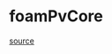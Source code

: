 # foamPvCore

[source](github.com/OpenFOAM-jp/OpenFOAM-utilities-tutorials-jp/blob/master/v1906/postProcessing/graphics/PVReaders/foamPv/lnInclude/foamPvCore.C/foamPvCore.C)



